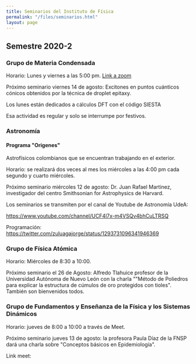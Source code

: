 ```yaml
---
title: Seminarios del Instituto de Física
permalink: "/files/seminarios.html"
layout: page
---
```

## Semestre 2020-2
### Grupo de Materia Condensada
Horario: Lunes y viernes a las 5:00 pm.
[Link a zoom](https://docs.google.com/document/d/1IN9V3HhDeF-23gdxhsGO4MDfIXgaQ6ZhVAQdhANKC_0/edit?usp=sharing)

Próximo seminario viernes 14 de agosto: Excitones en puntos cuánticos cónicos obtenidos por la técnica de droplet epitaxy.

Los lunes están dedicados a cálculos DFT con el código SIESTA

Esa actividad es regular y solo se interrumpe por festivos.

### Astronomía
#### Programa "Origenes"
Astrofísicos colombianos que se encuentran trabajando en el exterior. 

Horario: se realizará dos veces al mes los miércoles a las 4:00 pm cada segundo y cuarto miércoles.

Próximo seminario miércoles 12 de agosto: Dr. Juan Rafael Martinez, investigador del centro Smithsonian for Astrophysics de Harvard.

Los seminarios se transmiten por el canal de Youtube de Astronomía UdeA:

https://www.youtube.com/channel/UCF4l7x-m4VSQv4bhCuLTRSQ

Programación: https://twitter.com/zuluagajorge/status/1293731096341946369

### Grupo de Física Atómica

Horario: Miércoles de 8:30 a 10:00. 

Próximo seminario el 26 de Agosto: Alfredo Tlahuice profesor de la Universidad Autónoma de Nuevo León con la charla ""Método de Poliedros para explicar la estructura de cúmulos de oro protegidos con tioles". También son bienvenidos todos.


### Grupo de Fundamentos y Enseñanza de la Física y los Sistemas Dinámicos
Horario: jueves de 8:00 a 10:00 a través de Meet. 

Próximo seminario jueves 13 de agosto: la profesora Paula Díaz de la FNSP dará una charla sobre "Conceptos básicos en Epidemiología".

Link meet: 


